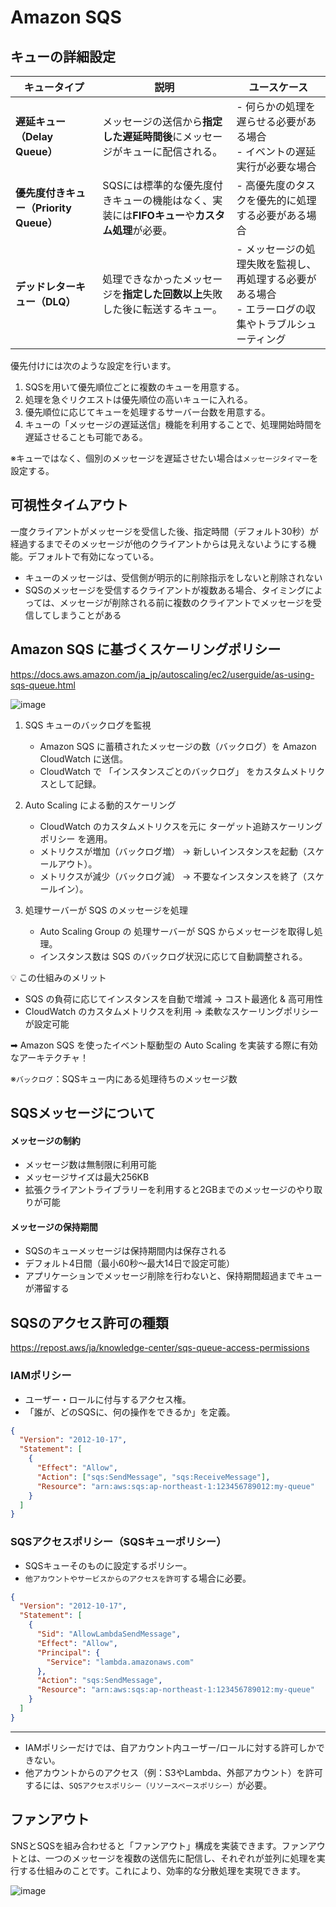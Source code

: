 # Amazon SQS

## キューの詳細設定

| キュータイプ           | 説明                                                    | ユースケース                                             |
|-------------------|-------------------------------------------------------|-------------------------------------------------------|
| **遅延キュー（Delay Queue）**  | メッセージの送信から**指定した遅延時間後**にメッセージがキューに配信される。 | - 何らかの処理を遅らせる必要がある場合<br>- イベントの遅延実行が必要な場合 |
| **優先度付きキュー（Priority Queue）** | SQSには標準的な優先度付きキューの機能はなく、実装には**FIFOキュー**や**カスタム処理**が必要。 | - 高優先度のタスクを優先的に処理する必要がある場合 |
| **デッドレターキュー（DLQ）** | 処理できなかったメッセージを**指定した回数以上**失敗した後に転送するキュー。 | - メッセージの処理失敗を監視し、再処理する必要がある場合<br>- エラーログの収集やトラブルシューティング |

優先付けには次のような設定を行います。

1. SQSを用いて優先順位ごとに複数のキューを用意する。
2. 処理を急ぐリクエストは優先順位の高いキューに入れる。
3. 優先順位に応じてキューを処理するサーバー台数を用意する。
4. キューの「メッセージの遅延送信」機能を利用することで、処理開始時間を遅延させることも可能である。

※キューではなく、個別のメッセージを遅延させたい場合は`メッセージタイマー`を設定する。

## 可視性タイムアウト

一度クライアントがメッセージを受信した後、指定時間（デフォルト30秒）が経過するまでそのメッセージが他のクライアントからは見えないようにする機能。デフォルトで有効になっている。

- キューのメッセージは、受信側が明示的に削除指示をしないと削除されない
- SQSのメッセージを受信するクライアントが複数ある場合、タイミングによっては、メッセージが削除される前に複数のクライアントでメッセージを受信してしまうことがある

## Amazon SQS に基づくスケーリングポリシー

https://docs.aws.amazon.com/ja_jp/autoscaling/ec2/userguide/as-using-sqs-queue.html

![image](https://github.com/user-attachments/assets/c9a30321-abe8-4d26-9443-7a5236caabc4)

1. SQS キューのバックログを監視
    - Amazon SQS に蓄積されたメッセージの数（バックログ）を Amazon CloudWatch に送信。
    - CloudWatch で 「インスタンスごとのバックログ」 をカスタムメトリクスとして記録。

2. Auto Scaling による動的スケーリング
    - CloudWatch のカスタムメトリクスを元に ターゲット追跡スケーリングポリシー を適用。
    - メトリクスが増加（バックログ増） → 新しいインスタンスを起動（スケールアウト）。
    - メトリクスが減少（バックログ減） → 不要なインスタンスを終了（スケールイン）。
    
3. 処理サーバーが SQS のメッセージを処理
    - Auto Scaling Group の 処理サーバーが SQS からメッセージを取得し処理。
    - インスタンス数は SQS のバックログ状況に応じて自動調整される。

💡 この仕組みのメリット
- SQS の負荷に応じてインスタンスを自動で増減 → コスト最適化 & 高可用性
- CloudWatch のカスタムメトリクスを利用 → 柔軟なスケーリングポリシーが設定可能

➡ Amazon SQS を使ったイベント駆動型の Auto Scaling を実装する際に有効なアーキテクチャ！ 

※`バックログ`：SQSキュー内にある処理待ちのメッセージ数

## SQSメッセージについて

#### メッセージの制約
- メッセージ数は無制限に利用可能
- メッセージサイズは最大256KB
- 拡張クライアントライブラリーを利用すると2GBまでのメッセージのやり取りが可能

#### メッセージの保持期間
- SQSのキューメッセージは保持期間内は保存される
- デフォルト4日間（最小60秒～最大14日で設定可能）
- アプリケーションでメッセージ削除を行わないと、保持期間超過までキューが滞留する

## SQSのアクセス許可の種類
https://repost.aws/ja/knowledge-center/sqs-queue-access-permissions

### IAMポリシー
- ユーザー・ロールに付与するアクセス権。
- 「誰が、どのSQSに、何の操作をできるか」を定義。

```json
{
  "Version": "2012-10-17",
  "Statement": [
    {
      "Effect": "Allow",
      "Action": ["sqs:SendMessage", "sqs:ReceiveMessage"],
      "Resource": "arn:aws:sqs:ap-northeast-1:123456789012:my-queue"
    }
  ]
}
```

### SQSアクセスポリシー（SQSキューポリシー）
- SQSキューそのものに設定するポリシー。
- `他アカウントやサービスからのアクセスを許可`する場合に必要。

```json
{
  "Version": "2012-10-17",
  "Statement": [
    {
      "Sid": "AllowLambdaSendMessage",
      "Effect": "Allow",
      "Principal": {
        "Service": "lambda.amazonaws.com"
      },
      "Action": "sqs:SendMessage",
      "Resource": "arn:aws:sqs:ap-northeast-1:123456789012:my-queue"
    }
  ]
}
```

---
- IAMポリシーだけでは、自アカウント内ユーザー/ロールに対する許可しかできない。
- 他アカウントからのアクセス（例：S3やLambda、外部アカウント）を許可するには、`SQSアクセスポリシー（リソースベースポリシー）`が必要。

## ファンアウト

SNSとSQSを組み合わせると「ファンアウト」構成を実装できます。ファンアウトとは、一つのメッセージを複数の送信先に配信し、それぞれが並列に処理を実行する仕組みのことです。これにより、効率的な分散処理を実現できます。

![image](https://ping-t-resouces.com/uploads/question_image/file/23115/k58754.jpg?t=1661918287)
